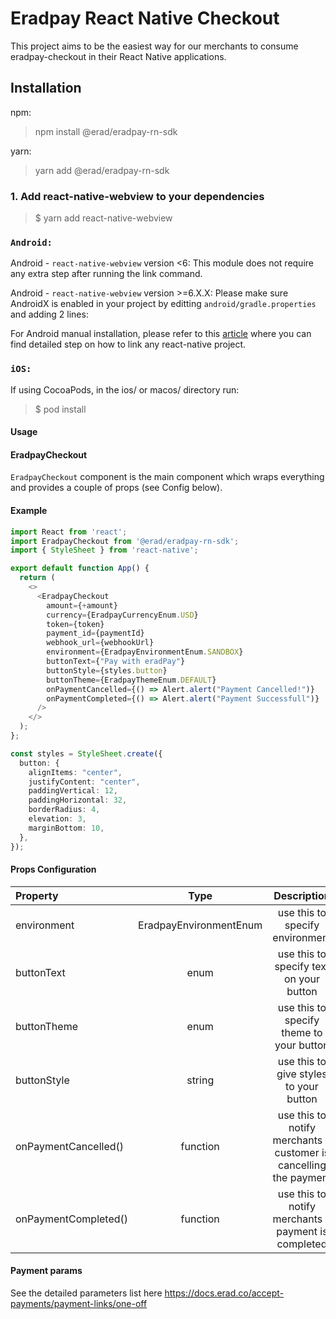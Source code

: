 # Eradpay React Native Checkout

This project aims to be the easiest way for our merchants to consume eradpay-checkout in their React Native applications.

## Installation

npm:
>npm install @erad/eradpay-rn-sdk

yarn:
>yarn add @erad/eradpay-rn-sdk

### 1. Add react-native-webview to your dependencies

> $ yarn add react-native-webview

### `Android:`

Android - `react-native-webview` version <6: This module does not require any extra step after running the link command.

Android - `react-native-webview` version >=6.X.X: Please make sure AndroidX is enabled in your project by editting `android/gradle.properties` and adding 2 lines:

For Android manual installation, please refer to this [article](https://engineering.brigad.co/demystifying-react-native-modules-linking-964399ec731b) where you can find detailed step on how to link any react-native project.

### `iOS:`

If using CocoaPods, in the ios/ or macos/ directory run:
> $ pod install

#### Usage

#### EradpayCheckout

`EradpayCheckout` component is the main component which wraps everything and provides a couple of props (see Config below).

#### Example

``` ts
import React from 'react';
import EradpayCheckout from '@erad/eradpay-rn-sdk';
import { StyleSheet } from 'react-native';

export default function App() {
  return (
    <>
      <EradpayCheckout
        amount={+amount}
        currency={EradpayCurrencyEnum.USD}
        token={token}
        payment_id={paymentId}
        webhook_url={webhookUrl}
        environment={EradpayEnvironmentEnum.SANDBOX}
        buttonText={"Pay with eradPay"}
        buttonStyle={styles.button}
        buttonTheme={EradpayThemeEnum.DEFAULT}
        onPaymentCancelled={() => Alert.alert("Payment Cancelled!")}
        onPaymentCompleted={() => Alert.alert("Payment Successfull")}
      />
    </>
  );
};

const styles = StyleSheet.create({
  button: {
    alignItems: "center",
    justifyContent: "center",
    paddingVertical: 12,
    paddingHorizontal: 32,
    borderRadius: 4,
    elevation: 3,
    marginBottom: 10,
  },
});
```

#### Props Configuration

| Property | Type | Description |
| :---         |     :---:      |          :---: |
| environment     | EradpayEnvironmentEnum | use this to specify environment  |
| buttonText     | enum       | use this to specify text on your button|
| buttonTheme     | enum       | use this to specify theme to your button|
| buttonStyle     | string      | use this to give styles to your button|
| onPaymentCancelled() | function | use this to notify merchants if customer is cancelling the payment|
| onPaymentCompleted() | function | use this to notify merchants if payment is completed |

#### Payment params
See the detailed parameters list here https://docs.erad.co/accept-payments/payment-links/one-off

